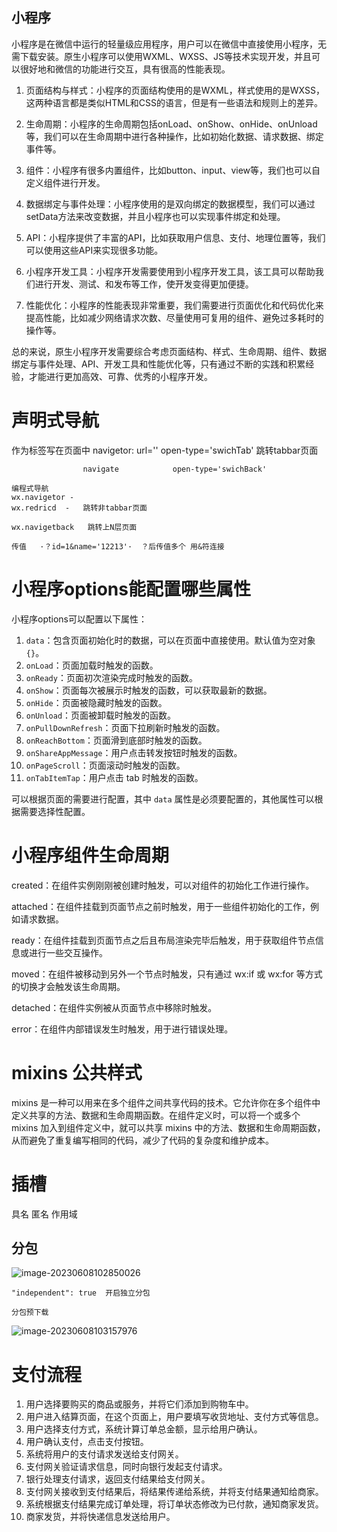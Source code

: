 



##  小程序
小程序是在微信中运行的轻量级应用程序，用户可以在微信中直接使用小程序，无需下载安装。原生小程序可以使用WXML、WXSS、JS等技术实现开发，并且可以很好地和微信的功能进行交互，具有很高的性能表现。

1. 页面结构与样式：小程序的页面结构使用的是WXML，样式使用的是WXSS，这两种语言都是类似HTML和CSS的语言，但是有一些语法和规则上的差异。

2. 生命周期：小程序的生命周期包括onLoad、onShow、onHide、onUnload等，我们可以在生命周期中进行各种操作，比如初始化数据、请求数据、绑定事件等。

3. 组件：小程序有很多内置组件，比如button、input、view等，我们也可以自定义组件进行开发。

4. 数据绑定与事件处理：小程序使用的是双向绑定的数据模型，我们可以通过setData方法来改变数据，并且小程序也可以实现事件绑定和处理。

5. API：小程序提供了丰富的API，比如获取用户信息、支付、地理位置等，我们可以使用这些API来实现很多功能。

6. 小程序开发工具：小程序开发需要使用到小程序开发工具，该工具可以帮助我们进行开发、测试、和发布等工作，使开发变得更加便捷。

7. 性能优化：小程序的性能表现非常重要，我们需要进行页面优化和代码优化来提高性能，比如减少网络请求次数、尽量使用可复用的组件、避免过多耗时的操作等。

总的来说，原生小程序开发需要综合考虑页面结构、样式、生命周期、组件、数据绑定与事件处理、API、开发工具和性能优化等，只有通过不断的实践和积累经验，才能进行更加高效、可靠、优秀的小程序开发。
 #   声明式导航 

 作为标签写在页面中   navigetor: url='' open-type='swichTab' 跳转tabbar页面

                    navigate            open-type='swichBack'
    
    编程式导航
    wx.navigetor -
    wx.redricd  -   跳转非tabbar页面
    
    wx.navigetback   跳转上N层页面
    
    传值   ·？id=1&name='12213'·  ？后传值多个 用&符连接

# 小程序options能配置哪些属性

小程序options可以配置以下属性：

1. `data`：包含页面初始化时的数据，可以在页面中直接使用。默认值为空对象 `{}`。
2. `onLoad`：页面加载时触发的函数。
3. `onReady`：页面初次渲染完成时触发的函数。
4. `onShow`：页面每次被展示时触发的函数，可以获取最新的数据。
5. `onHide`：页面被隐藏时触发的函数。
6. `onUnload`：页面被卸载时触发的函数。
7. `onPullDownRefresh`：页面下拉刷新时触发的函数。
8. `onReachBottom`：页面滑到底部时触发的函数。
9. `onShareAppMessage`：用户点击转发按钮时触发的函数。
10. `onPageScroll`：页面滚动时触发的函数。
11. `onTabItemTap`：用户点击 tab 时触发的函数。

可以根据页面的需要进行配置，其中 `data` 属性是必须要配置的，其他属性可以根据需要选择性配置。


# 小程序组件生命周期

created：在组件实例刚刚被创建时触发，可以对组件的初始化工作进行操作。

attached：在组件挂载到页面节点之前时触发，用于一些组件初始化的工作，例如请求数据。

ready：在组件挂载到页面节点之后且布局渲染完毕后触发，用于获取组件节点信息或进行一些交互操作。

moved：在组件被移动到另外一个节点时触发，只有通过 wx:if 或 wx:for 等方式的切换才会触发该生命周期。

detached：在组件实例被从页面节点中移除时触发。

error：在组件内部错误发生时触发，用于进行错误处理。

# mixins  公共样式
mixins 是一种可以用来在多个组件之间共享代码的技术。它允许你在多个组件中定义共享的方法、数据和生命周期函数。在组件定义时，可以将一个或多个 mixins 加入到组件定义中，就可以共享 mixins 中的方法、数据和生命周期函数，从而避免了重复编写相同的代码，减少了代码的复杂度和维护成本。

# 插槽 
具名 匿名 作用域  
<slot></slot>
<slot name='-'></slot>


## 分包



![image-20230608102850026](C:\Users\许\AppData\Roaming\Typora\typora-user-images\image-20230608102850026.png)

	"independent": true  开启独立分包

```
分包预下载
```

![image-20230608103157976](C:\Users\许\AppData\Roaming\Typora\typora-user-images\image-20230608103157976.png)

# 支付流程


1. 用户选择要购买的商品或服务，并将它们添加到购物车中。
2. 用户进入结算页面，在这个页面上，用户要填写收货地址、支付方式等信息。
3. 用户选择支付方式，系统计算订单总金额，显示给用户确认。
4. 用户确认支付，点击支付按钮。
5. 系统将用户的支付请求发送给支付网关。
6. 支付网关验证请求信息，同时向银行发起支付请求。
7. 银行处理支付请求，返回支付结果给支付网关。
8. 支付网关接收到支付结果后，将结果传递给系统，并将支付结果通知给商家。
9. 系统根据支付结果完成订单处理，将订单状态修改为已付款，通知商家发货。
10. 商家发货，并将快递信息发送给用户。